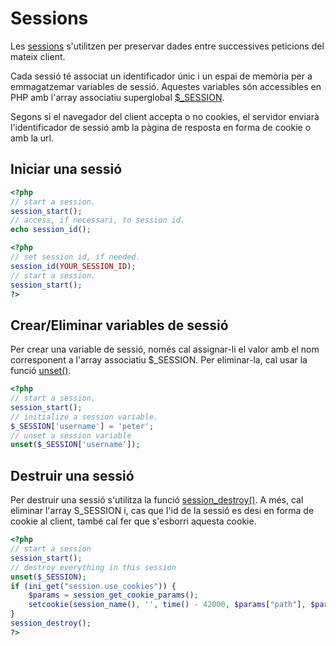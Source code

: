 # Sessions

Les [sessions](https://www.php.net/manual/en/features.sessions.php) s'utilitzen per preservar dades entre successives peticions del mateix client.

Cada sessió té associat un identificador únic i un espai de memòria per a emmagatzemar variables de sessió. Aquestes variables són accessibles en PHP amb l'array associatiu superglobal [$\_SESSION](https://www.php.net/manual/en/reserved.variables.session).

Segons si el navegador del client accepta o no cookies, el servidor enviarà l'identificador de sessió amb la pàgina de resposta en forma de cookie o amb la url.

## Iniciar una sessió

``` php
<?php
// start a session.
session_start();
// access, if necessari, to session id.
echo session_id();
```

``` php
<?php
// set session id, if needed.
session_id(YOUR_SESSION_ID);
// start a session.
session_start();
?>

```

## Crear/Eliminar variables de sessió

Per crear una variable de sessió, només cal assignar-li el valor amb el nom corresponent a l'array associatiu $\_SESSION. Per eliminar-la, cal usar la funció [unset()](https://www.php.net/manual/en/function.unset.php).

``` php
<?php
// start a session.
session_start();
// initialize a session variable.
$_SESSION['username'] = 'peter';
// unset a session variable
unset($_SESSION['username']);
```

## Destruir una sessió

Per destruir una sessió s'utilitza la funció
[session\_destroy()](http://www.php.net/manual/es/function.session-destroy.php). A més, cal eliminar l'array S\_SESSION i, cas que l'id de la sessió es desi en forma de cookie al client, també cal fer que s'esborri aquesta cookie.

``` php
<?php
// start a session
session_start();
// destroy everything in this session
unset($_SESSION);
if (ini_get("session.use_cookies")) {
    $params = session_get_cookie_params();
    setcookie(session_name(), '', time() - 42000, $params["path"], $params["domain"], $params["secure"],$params["httponly"]);
}
session_destroy();
?>
```
